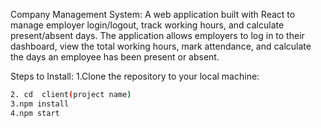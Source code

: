 Company Management System:
A web application built with React to manage employer login/logout, track working hours, 
and calculate present/absent days. The application allows employers to log in to their dashboard, 
view the total working hours, mark attendance, and calculate the days an employee has been present or absent.

Steps to Install:
1.Clone the repository to your local machine:
   ```bash
 2. cd  client(project name)
3.npm install
4.npm start
